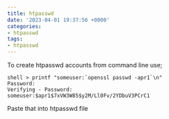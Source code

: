 ```yaml
---
title: htpasswd
date: '2023-04-01 19:37:56 +0000'
categories:
- htpasswd
tags:
- htpasswd
---
```



To create htpasswd accounts from command line use;

    shell > printf "someuser:`openssl passwd -apr1`\n"
    Password:
    Verifying - Password:
    someuser:$apr1$7xVW3W85$y2M/Ll0Fv/2YDbuV3PCrC1

Paste that into htpasswd file